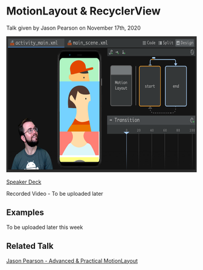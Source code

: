 # MotionLayout & RecyclerView

Talk given by Jason Pearson on November 17th, 2020

<img src="https://raw.githubusercontent.com/kaeawc/dcamericas-2020-motionlayout-recyclerview-talk/main/screenshot.png" height="360" >

[Speaker Deck](https://speakerdeck.com/kaeawc/motionlayout-and-recyclerview)

Recorded Video - To be uploaded later

## Examples

To be uploaded later this week

## Related Talk

[Jason Pearson - Advanced & Practical MotionLayout](https://github.com/kaeawc/droidcon-sf-2019-motionlayout)
